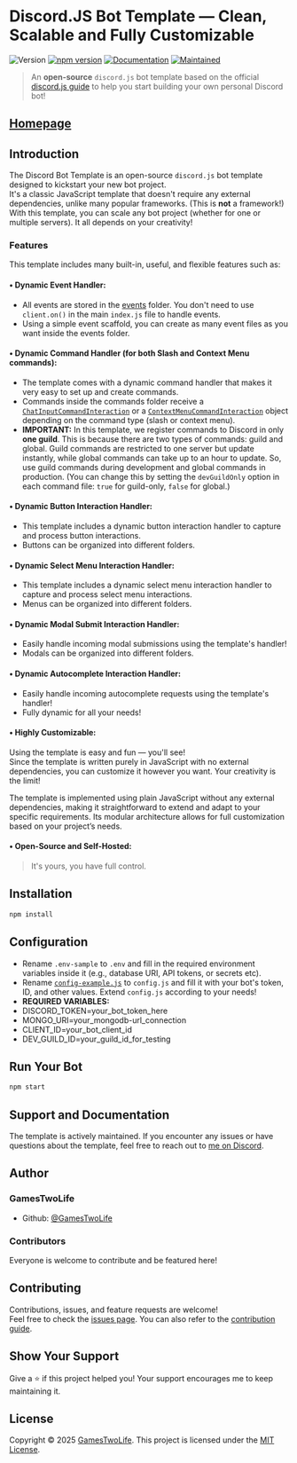 # Discord.JS Bot Template — Clean, Scalable and Fully Customizable

![Version](https://img.shields.io/badge/version-v2.0.1-green.svg)
[![npm version](https://img.shields.io/npm/v/discord.js.svg)](https://www.npmjs.com/package/discord.js)
[![Documentation](https://img.shields.io/badge/Documentation-yes-brightgreen.svg)](https://github.com/GamesTwoLife/DiscordBot-Template#readme)
[![Maintained](https://img.shields.io/badge/Maintained%3F-yes-green.svg)](https://github.com/GamesTwoLife/DiscordBot-Template/graphs/commit-activity)

> An **open-source** `discord.js` bot template based on the official [discord.js guide](https://discordjs.guide/) to help you start building your own personal Discord bot!

## [Homepage](https://github.com/GamesTwoLife/DiscordBot-Template#readme)

## Introduction

The Discord Bot Template is an open-source `discord.js` bot template designed to kickstart your new bot project.  
It's a classic JavaScript template that doesn't require any external dependencies, unlike many popular frameworks. (This is **not** a framework!)
With this template, you can scale any bot project (whether for one or multiple servers). It all depends on your creativity!

### Features

This template includes many built-in, useful, and flexible features such as:

#### • **Dynamic Event Handler:**

- All events are stored in the [events](https://github.com/GamesTwoLife/DiscordBot-Template/blob/master/src/events/) folder. You don't need to use `client.on()` in the main `index.js` file to handle events.
- Using a simple event scaffold, you can create as many event files as you want inside the events folder.

#### • **Dynamic Command Handler (for both Slash and Context Menu commands):**

- The template comes with a dynamic command handler that makes it very easy to set up and create commands.
- Commands inside the commands folder receive a [`ChatInputCommandInteraction`](https://discord.js.org/docs/packages/discord.js/14.19.3/ChatInputCommandInteraction:Class) or a [`ContextMenuCommandInteraction`](https://discord.js.org/docs/packages/discord.js/14.19.3/ContextMenuCommandInteraction:Class) object depending on the command type (slash or context menu).
- **IMPORTANT:** In this template, we register commands to Discord in only **one guild**. This is because there are two types of commands: guild and global. Guild commands are restricted to one server but update instantly, while global commands can take up to an hour to update. So, use guild commands during development and global commands in production. (You can change this by setting the `devGuildOnly` option in each command file: `true` for guild-only, `false` for global.)

#### • **Dynamic Button Interaction Handler:**

- This template includes a dynamic button interaction handler to capture and process button interactions.
- Buttons can be organized into different folders.

#### • **Dynamic Select Menu Interaction Handler:**

- This template includes a dynamic select menu interaction handler to capture and process select menu interactions.
- Menus can be organized into different folders.

#### • **Dynamic Modal Submit Interaction Handler:**

- Easily handle incoming modal submissions using the template's handler!
- Modals can be organized into different folders.

#### • **Dynamic Autocomplete Interaction Handler:**

- Easily handle incoming autocomplete requests using the template's handler!
- Fully dynamic for all your needs!

#### • **Highly Customizable:**

Using the template is easy and fun — you'll see!  
Since the template is written purely in JavaScript with no external dependencies, you can customize it however you want. Your creativity is the limit!

The template is implemented using plain JavaScript without any external dependencies, making it straightforward to extend and adapt to your specific requirements. Its modular architecture allows for full customization based on your project’s needs.

#### • **Open-Source and Self-Hosted:**

> It's yours, you have full control.

## Installation

```sh
npm install
```

## Configuration

- Rename `.env-sample` to `.env` and fill in the required environment variables inside it (e.g., database URI, API tokens, or secrets etc).
- Rename [`config-example.js`](https://github.com/GamesTwoLife/DiscordBot-Template/blob/master/config-example.js) to `config.js` and fill it with your bot's token, ID, and other values. Extend `config.js` according to your needs!
- **REQUIRED VARIABLES:**
- DISCORD_TOKEN=your_bot_token_here
- MONGO_URI=your_mongodb-url_connection
- CLIENT_ID=your_bot_client_id
- DEV_GUILD_ID=your_guild_id_for_testing

## Run Your Bot

```sh
npm start
```

## Support and Documentation

The template is actively maintained. If you encounter any issues or have questions about the template, feel free to reach out to [me on Discord](https://discord.gg/users/713064369705189446).

## Author

### GamesTwoLife

- Github: [@GamesTwoLife](https://github.com/GamesTwoLife)

### Contributors

Everyone is welcome to contribute and be featured here!

## Contributing

Contributions, issues, and feature requests are welcome!  
Feel free to check the [issues page](https://github.com/GamesTwoLife/DiscordBot-Template/issues). You can also refer to the [contribution guide](https://github.com/GamesTwoLife/DiscordBot-Template/blob/master/CONTRIBUTING.md).

## Show Your Support

Give a ⭐️ if this project helped you! Your support encourages me to keep maintaining it.

## License

Copyright © 2025 [GamesTwoLife](https://github.com/GamesTwoLife).
This project is licensed under the [MIT License](LICENSE).
